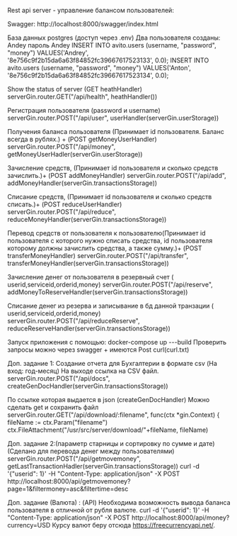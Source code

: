 Rest api server - управление балансом пользователей:

Swagger:
http://localhost:8000/swagger/index.html

База данных postgres (доступ через .env)
Два пользователя созданы:
Andey пароль Andey
INSERT INTO avito.users
(username, "password", "money")
VALUES('Andrey', '8e756c9f2b15da6a63f84852fc39667617523133', 0.0);
INSERT INTO avito.users
(username, "password", "money")
VALUES('Anton', '8e756c9f2b15da6a63f84852fc39667617523134', 0.0);

Show the status of server (GET heathHandler)
serverGin.router.GET("/api/health", heathHandler())

Регистрация пользователя (password и username)	
serverGin.router.POST("/api/user", userHandler(serverGin.userStorage))

Получения баланса пользователя (Принимает id пользователя. Баланс всегда в рублях.) + (POST getMoneyUserHandler) 
serverGin.router.POST("/api/money", getMoneyUserHadler(serverGin.userStorage))

Зачисление средств,  (Принимает id пользователя и сколько средств зачислить.)+ (POST addMoneyHandler)
serverGin.router.POST("/api/add", addMoneyHandler(serverGin.transactionsStorage))

Списание средств, (Принимает id пользователя и сколько средств списать.)+  (POST reduceUserHandler)
serverGin.router.POST("/api/reduce", reduceMoneyHandler(serverGin.transactionsStorage))

Перевод средств от пользователя к пользователю(Принимает id пользователя с которого нужно списать средства, id пользователя которому должны зачислить средства, а также сумму.)+ (POST transferMoneyHandler)
serverGin.router.POST("/api/transfer", transferMoneyHandler(serverGin.transactionsStorage))
	
   
Зачисление денег от пользователя в резервный счет ( userid,serviceid,orderid,money)
serverGin.router.POST("/api/reserve", addMoneyToReserveHandler(serverGin.transactionsStorage))

Списание денег из резерва и записывание в бд данной транзации ( userid,serviceid,orderid,money)
serverGin.router.POST("/api/reduceReserve", reduceReserveHandler(serverGin.transactionsStorage))


Запуск приложения с помощью: docker-compose up ---build
Проверить запросы можно через swagger + имеются Post curl(curl.txt)


Доп. задание 1:
Создание  отчета для Бухгалтерии в формате csv (На вход: год-месяц) На выходе ссылка на CSV файл.
serverGin.router.POST("/api/docs", createGenDocHandler(serverGin.transactionsStorage))

По ссылке которая выдается в json (createGenDocHandler) Можно сделать get и сохранить файл
serverGin.router.GET("/api/download/:filename", func(ctx *gin.Context) {
		fileName := ctx.Param("filename")
		ctx.FileAttachment("/usr/src/server/download/"+fileName, fileName)


Доп. задание 2:(параметр старницы и сортировку по сумме и дате) (Сделано для перевода денег между пользователями)
serverGin.router.POST("/api/getmovemoney", getLastTransactionHadler(serverGin.transactionsStorage))
curl -d '{"userid": 1}' -H "Content-Type: application/json" -X POST http://localhost:8000/api/getmovemoney?page=1&filtermoney=asc&filtertime=desc

Доп. задание (Валюта) : (API)
Необходима возможность вывода баланса пользователя в отличной от рубля валюте.
curl -d '{"userid": 1}' -H "Content-Type: application/json" -X POST http://localhost:8000/api/money?currency=USD
Курсу валют беру отсюда https://freecurrencyapi.net/.


